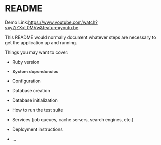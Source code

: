 # README

Demo Link:https://www.youtube.com/watch?v=yZjZXxL0MVw&feature=youtu.be <br>

This README would normally document whatever steps are necessary to get the
application up and running.

Things you may want to cover:

* Ruby version

* System dependencies

* Configuration

* Database creation

* Database initialization

* How to run the test suite

* Services (job queues, cache servers, search engines, etc.)

* Deployment instructions

* ...
